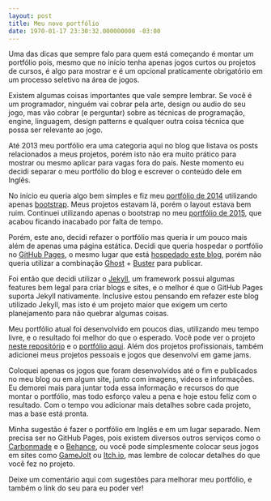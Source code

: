 ```yaml
---
layout: post
title: Meu novo portfólio
date: 1970-01-17 23:30:32.000000000 -03:00
---
```

Uma das dicas que sempre falo para quem está começando é montar um portfólio pois, mesmo que no início tenha apenas jogos curtos ou projetos de cursos, é algo para mostrar e é um opcional praticamente obrigatório em um processo seletivo na área de jogos.

Existem algumas coisas importantes que vale sempre lembrar. Se você é um programador, ninguém vai cobrar pela arte, design ou audio do seu jogo, mas vão cobrar (e perguntar) sobre as técnicas de programação, engine, linguagem, design patterns e qualquer outra coisa técnica que possa ser relevante ao jogo. 

Até 2013 meu portfólio era uma categoria aqui no blog que listava os posts relacionados a meus projetos, porém isto não era muito prático para mostrar ou mesmo aplicar para vagas fora do país. Neste momento eu decidi separar o meu portfólio do blog e escrever o conteúdo dele em Inglês. 

No início eu queria algo bem simples e fiz meu [portfólio de 2014](http://cicanci.com/old/2014/) utilizando apenas [bootstrap](http://getbootstrap.com/). Meus projetos estavam lá, porém o layout estava bem ruim. Continuei utilizando apenas o bootstrap no meu [portfólio de 2015](http://cicanci.com/old/2015/), que acabou ficando inacabado por falta de tempo.

Porém, este ano, decidi refazer o portfólio mas queria ir um pouco mais além de apenas uma página estática. Decidi que queria hospedar o portfólio no [GitHub Pages](https://pages.github.com/), o mesmo lugar que está [hospedado este blog](http://gamedeveloper.com.br/ola-ghost/), porém não queria utilizar a combinação [Ghost](https://ghost.org/) + [Buster](https://github.com/axitkhurana/buster) para publicar. 

Foi então que decidi utilizar o [Jekyll](https://jekyllrb.com/), um framework possui algumas features bem legal para criar blogs e sites, e o melhor é que o GitHub Pages suporta Jekyll nativamente. Inclusive estou pensando em refazer este blog utilizado Jekyll, mas isto é um projeto maior que exigem um certo planejamento para não quebrar algumas coisas.

Meu portfólio atual foi desenvolvido em poucos dias, utilizando meu tempo livre, e o resultado foi melhor do que o esperado. Você pode ver o projeto [neste repositório](https://github.com/cicanci/cicanci.github.io) e o [portfólio aqui](http://cicanci.com). Além dos projetos profissionais, também adicionei meus projetos pessoais e jogos que desenvolvi em game jams. 

Coloquei apenas os jogos que foram desenvolvidos até o fim e publicados no meu blog ou em algum site, junto com imagens, videos e informações. Eu demorei mais para juntar toda essa informação e recursos do que montar o portfólio, mas todo esforço valeu a pena e hoje estou feliz com o resultado. Com o tempo vou adicionar mais detalhes sobre cada projeto, mas a base está pronta. 

Minha sugestão é fazer o portfólio em Inglês e em um lugar separado. Nem precisa ser no GitHub Pages, pois existem diversos outros serviços como o [Carbonmade](https://carbonmade.com/) e o [Behance](https://www.behance.net/), ou você pode simplesmente colocar seus jogos em sites como [GameJolt](http://gamejolt.com/) ou [Itch.io](https://itch.io/), mas lembre de colocar detalhes do que você fez no projeto. 

Deixe um comentário aqui com sugestões para melhorar meu portfólio, e também o link do seu para eu poder ver! 
